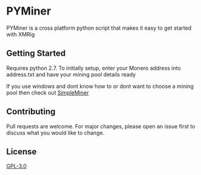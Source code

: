 # PYMiner
PYMiner is a cross platform python script that makes it easy to get started with XMRig



## Getting Started

Requires python 2.7. To initially setup, enter your Monero address into address.txt and have your mining pool details ready

 If you use windows and dont know how to or dont want to choose a mining pool then check out [SimpleMiner](https://github.com/hpott/SimpleMiner)





## Contributing
Pull requests are welcome. For major changes, please open an issue first to discuss what you would like to change.


## License
[GPL-3.0](https://choosealicense.com/licenses/gpl-3.0/)
